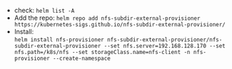 * check:
  `helm list -A`
* Add the repo:
  `helm repo add nfs-subdir-external-provisioner https://kubernetes-sigs.github.io/nfs-subdir-external-provisioner/`
* Install:  
  `helm install nfs-provisioner nfs-subdir-external-provisioner/nfs-subdir-external-provisioner --set nfs.server=192.168.128.170 --set nfs.path=/k8s/nfs --set storageClass.name=nfs-client -n nfs-provisioner --create-namespace`

  
